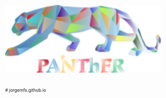 <p align="center">
<img src="assets/img/navbar-logo.png" alt="Painter Web" width="600" border="0" /></p>
<br>
<p align="center">
</p>
# jorgemfs.github.io